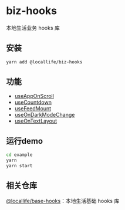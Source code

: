 # biz-hooks

本地生活业务 hooks 库

## 安装

```sh
yarn add @locallife/biz-hooks
```

## 功能
- [useAppOnScroll](src/useAppOnScroll/README.md)
- [useCountdown](src/useCountdown/README.md)
- [useFeedMount](src/useFeedMount/README.md)
- [useOnDarkModeChange](src/useOnDarkModeChange/README.md)
- [useOnTextLayout](src/useOnTextLayout/README.md)

## 运行demo

```sh
cd example
yarn
yarn start
```

## 相关仓库

[@locallife/base-hooks](https://git.corp.kuaishou.com/localkrn/locallife/base-hooks)：本地生活基础 hooks 库